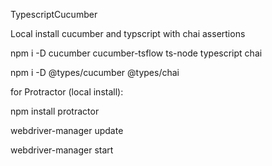TypescriptCucumber

Local install cucumber and typscript with chai assertions

npm i -D cucumber cucumber-tsflow ts-node typescript chai

npm i -D @types/cucumber @types/chai


for Protractor (local install):

npm install protractor

webdriver-manager update

webdriver-manager start
